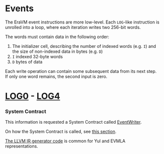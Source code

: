 # Events

The EraVM event instructions are more low-level. Each `LOG`-like instruction is unrolled into a loop, where each
iteration writes two 256-bit words.

The words must contain data in the following order:

1. The initializer cell, describing the number of indexed words (e.g. `I`) and the size of non-indexed data in bytes
   (e.g. `D`)
2. `I` indexed 32-byte words
3. `D` bytes of data

Each write operation can contain some subsequent data from its next step. If only one word remains, the second input is
zero.

# [LOG0](https://www.evm.codes/#a0?fork=shanghai) - [LOG4](https://www.evm.codes/#a4?fork=shanghai)

### System Contract

This information is requested a System Contract called
[EventWriter](https://github.com/code-423n4/2023-10-zksync/blob/main/code/system-contracts/contracts/EventWriter.yul).

On how the System Contract is called, see
[this section](https://github.com/code-423n4/2023-10-zksync/blob/main/docs/VM%20Section/How%20compiler%20works/system_contracts.md).

[The LLVM IR generator code](https://github.com/matter-labs/era-compiler-llvm-context/blob/main/src/eravm/evm/event.rs#L20)
is common for Yul and EVMLA representations.
